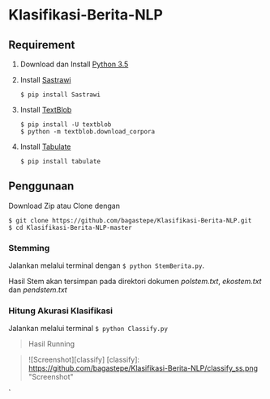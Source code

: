 # Klasifikasi-Berita-NLP

## Requirement

1. Download dan Install [Python 3.5](https://www.python.org/downloads/)
2. Install [Sastrawi](https://github.com/har07/PySastrawi)

    ```
    $ pip install Sastrawi
    ```
3. Install [TextBlob](http://textblob.readthedocs.io/)

    ```
    $ pip install -U textblob
    $ python -m textblob.download_corpora
    ```
4. Install [Tabulate](https://pypi.python.org/pypi/tabulate)

    ```
    $ pip install tabulate
    ```

## Penggunaan

Download Zip atau Clone dengan
```
$ git clone https://github.com/bagastepe/Klasifikasi-Berita-NLP.git
$ cd Klasifikasi-Berita-NLP-master
```

### Stemming

Jalankan melalui terminal dengan `$ python StemBerita.py`.

Hasil Stem akan tersimpan pada direktori dokumen *polstem.txt*, *ekostem.txt* dan *pendstem.txt*

### Hitung Akurasi Klasifikasi

Jalankan melalui terminal `$ python Classify.py`

> Hasil Running

> ![Screenshot][classify]
[classify]: https://github.com/bagastepe/Klasifikasi-Berita-NLP/classify_ss.png "Screenshot"




`
